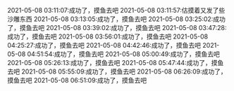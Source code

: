 2021-05-08 03:11:07:成功了，摸鱼去吧
2021-05-08 03:11:57:估摸着又发了些沙雕东西
2021-05-08 03:13:05:成功了，摸鱼去吧
2021-05-08 03:25:02:成功了，摸鱼去吧
2021-05-08 03:39:02:成功了，摸鱼去吧
2021-05-08 03:47:28:成功了，摸鱼去吧
2021-05-08 03:56:01:成功了，摸鱼去吧
2021-05-08 04:25:27:成功了，摸鱼去吧
2021-05-08 04:42:46:成功了，摸鱼去吧
2021-05-08 04:51:54:成功了，摸鱼去吧
2021-05-08 05:00:49:成功了，摸鱼去吧
2021-05-08 05:26:13:成功了，摸鱼去吧
2021-05-08 05:47:44:成功了，摸鱼去吧
2021-05-08 05:55:09:成功了，摸鱼去吧
2021-05-08 06:26:09:成功了，摸鱼去吧
2021-05-08 06:51:09:成功了，摸鱼去吧

